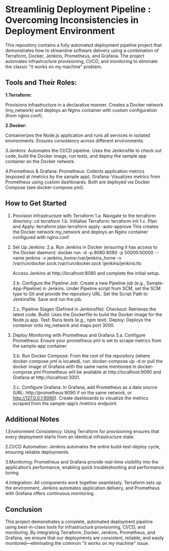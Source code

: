 # Streamlinig Deployment Pipeline : Overcoming Inconsistencies in Deployment Environment

This repository contains a fully automated deployment pipeline project that demonstrates how to streamline software delivery using a combination of Terraform, Docker, Jenkins, Prometheus, and Grafana. The project automates infrastructure provisioning, CI/CD, and monitoring to eliminate the classic "it works on my machine" problem.

## Tools and Their Roles:
**1.Terraform:**

Provisions infrastructure in a declarative manner.
Creates a Docker network (my_network) and deploys an Nginx container with custom configuration (from nginx.conf).

**2.Docker:**

Containerizes the Node.js application and runs all services in isolated environments.
Ensures consistency across different environments.

3.Jenkins:
Automates the CI/CD pipeline.
Uses the Jenkinsfile to check out code, build the Docker image, run tests, and deploy the sample app container on the Docker network.

4.Prometheus & Grafana:
Prometheus: Collects application metrics (exposed at /metrics by the sample app).
Grafana: Visualizes metrics from Prometheus using custom dashboards.
Both are deployed via Docker Compose (see docker-compose.yml).

## How to Get Started
1. Provision Infrastructure with Terraform
   1.a. Navigate to the terraform directory:
      cd terraform
   1.b. Initialise Terraform:
      terraform init
   1.c. Plan and Apply:
      terraform plan
      terraform apply -auto-approve
This creates the Docker network my_network and deploys an Nginx container configured with nginx.conf

2. Set Up Jenkins:
   2.a. Run Jenkins in Docker (ensuring it has access to the Docker daemon):
   docker run -d -p 8080:8080 -p 50000:50000 --name jenkins \-v jenkins_home:/var/jenkins_home \-v /var/run/docker.sock:/var/run/docker.sock \jenkins/jenkins:lts
   
   Access Jenkins at http://localhost:8080 and complete the initial setup.
   
   2.b. Configure the Pipeline Job:
   Create a new Pipeline job (e.g., Sample-App-Pipeline) in Jenkins.
   Under Pipeline script from SCM, set the SCM type to Git and provide the repository URL.
   Set the Script Path to Jenkinsfile.
   Save and run the job.
   
   2.c. Pipeline Stages (Defined in Jenkinsfile):
   Checkout: Retrieves the latest code.
   Build: Uses the Dockerfile to build the Docker image for the Node.js app.
   Test: Runs tests (e.g., npm test).
   Deploy: Deploys the container onto my_network and maps port 3000.

3. Deploy Monitoring with Prometheus and Grafana
   3.a. Configure Prometheus:
   Ensure your prometheus.yml is set to scrape metrics from the sample-app container
   
   3.b. Run Docker Compose:
   From the root of the repository (where docker-compose.yml is located), run:
   docker-compose up -d
   or pull the docker image of Grafana with the same name mentioned in docker-compose.yml
   Prometheus will be available at http://localhost:9090 and Grafana at http://localhost:3001.
   
   3.c. Configure Grafana:
   In Grafana, add Prometheus as a data source (URL: http://prometheus:9090 if on the same network, or http://127.0.0.1:9090).
   Create dashboards to visualize the metrics scraped from the sample-app’s /metrics endpoint.

## Additional Notes
1.Environment Consistency:
Using Terraform for provisioning ensures that every deployment starts from an identical infrastructure state.

2.CI/CD Automation:
Jenkins automates the entire build-test-deploy cycle, ensuring reliable deployments.

3.Monitoring:
Prometheus and Grafana provide real-time visibility into the application’s performance, enabling quick troubleshooting and performance tuning.

4.Integration:
All components work together seamlessly. Terraform sets up the environment, Jenkins automates application delivery, and Prometheus with Grafana offers continuous monitoring.

## Conclusion
This project demonstrates a complete, automated deployment pipeline using best-in-class tools for infrastructure provisioning, CI/CD, and monitoring. By integrating Terraform, Docker, Jenkins, Prometheus, and Grafana, we ensure that our deployments are consistent, reliable, and easily monitored—eliminating the common "it works on my machine" issue.
